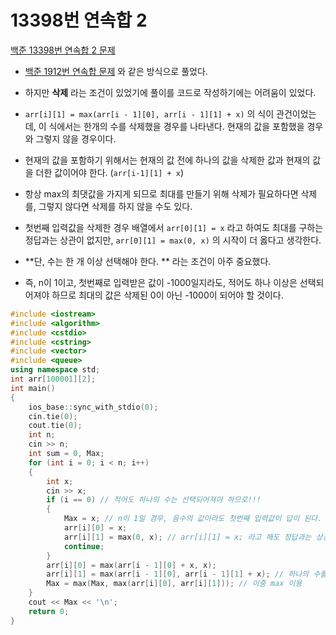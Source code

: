 # 13398번 연속합 2

[백준 13398번 연속합 2 문제](https://www.acmicpc.net/problem/13398) 

- [백준 1912번 연속합 문제](https://www.acmicpc.net/problem/1912) 와 같은 방식으로 풀었다.
- 하지만 **삭제** 라는 조건이 있었기에 풀이를 코드로 작성하기에는 어려움이 있었다.
- `arr[i][1] = max(arr[i - 1][0], arr[i - 1][1] + x)` 의 식이 관건이었는데, 이 식에서는 한개의 수를 삭제했을 경우를 나타낸다. 현재의 값을 포함했을 경우와 그렇지 않을 경우이다. 
- 현재의 값을 포함하기 위해서는 현재의 값 전에 하나의 값을 삭제한 값과 현재의 값을 더한 값이어야 한다. (`arr[i-1][1] + x`)
- 항상 max의 최댓값을 가지게 되므로 최대를 만들기 위해 삭제가 필요하다면 삭제를, 그렇지 않다면 삭제를 하지 않을 수도 있다.
- 첫번째 입력값을 삭제한 경우 배열에서 `arr[0][1] = x` 라고 하여도 최대를 구하는 정답과는 상관이 없지만, `arr[0][1] = max(0, x)` 의 시작이 더 옳다고 생각한다.

- **단, 수는 한 개 이상 선택해야 한다. ** 라는 조건이 아주 중요했다.
- 즉, n이 1이고, 첫번째로 입력받은 값이 -1000일지라도, 적어도 하나 이상은 선택되어져야 하므로 최대의 값은 삭제된 0이 아닌 -1000이 되어야 할 것이다.

```c++
#include <iostream>
#include <algorithm>
#include <cstdio>
#include <cstring>
#include <vector>
#include <queue>
using namespace std;
int arr[100001][2];
int main()
{
    ios_base::sync_with_stdio(0);
    cin.tie(0);
    cout.tie(0);
    int n;
    cin >> n;
    int sum = 0, Max;
    for (int i = 0; i < n; i++)
    {
        int x;
        cin >> x;
        if (i == 0) // 적어도 하나의 수는 선택되어져야 하므로!!!
        {
            Max = x; // n이 1일 경우, 음수의 값이라도 첫번째 입력값이 답이 된다.
            arr[i][0] = x;
            arr[i][1] = max(0, x); // arr[i][1] = x; 라고 해도 정답과는 상관이 없지만, 이 식이 더 옳다고 생각한다.
            continue;
        }
        arr[i][0] = max(arr[i - 1][0] + x, x);
        arr[i][1] = max(arr[i - 1][0], arr[i - 1][1] + x); // 하나의 수를 삭제하거나 그렇지 않거나
        Max = max(Max, max(arr[i][0], arr[i][1])); // 이중 max 이용
    }
    cout << Max << '\n';
    return 0;
}

```


